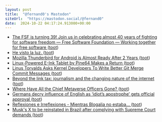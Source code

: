 ```yaml
---
layout: post
title:  "@fernand0's Mastodon"
siteUrl:  "https://mastodon.social/@fernand0"
date:  2024-10-22 04:17:24.913000+00:00
---
```

*  [The FSF is turning 39! Join us in celebrating almost 40 years of fighting for software freedom — Free Software Foundation — Working together for free software ](https://www.fsf.org/blogs/community/fsf-turns-3) ([toot](https://mastodon.social/@fernand0/113349141784948629))
*  [He visto la luz. ](https://avecesunafoto.wordpress.com/2024/10/21/he-visto-la-luz-29) ([toot](https://mastodon.social/@fernand0/113348475071365007))
*  [Mozilla Thunderbird for Android is Almost Ready After 2 Years ](https://news.itsfoss.com/thunderbird-for-android-beta) ([toot](https://mastodon.social/@fernand0/113348460853317083))
*  [Linux-Powered E-Ink Tablet by Pine64 Makes a Return ](https://www.omgubuntu.co.uk/2024/10/pinenote-linux-powered-e-ink-tablet-return) ([toot](https://mastodon.social/@fernand0/113346682351949486))
*  [Linus Torvalds Asks Kernel Developers To Write Better Git Merge Commit Messages ](https://www.phoronix.com/news/Linus-Better-Commit-Message) ([toot](https://mastodon.social/@fernand0/113346300167996650))
*  [Beyond the link tax: journalism and the changing nature of the internet ](https://www.halifaxexaminer.ca/beyond-the-link-tax-journalism-and-the-changing-nature-of-the-internet) ([toot](https://mastodon.social/@fernand0/113346104549231696))
*  [Where Have All the Chief Metaverse Officers Gone? ](https://www.wired.com/story/where-have-all-the-chief-metaverse-officers-gone) ([toot](https://mastodon.social/@fernand0/113345836151509893))
*  [Germans decry influence of English as ‘idiot’s apostrophe’ gets official approval ](https://www.theguardian.com/world/2024/oct/07/germany-influence-of-english-idiots-apostroph) ([toot](https://mastodon.social/@fernand0/113345183406515576))
*  [Reflexiones e Irreflexiones - Mientras Blogalia no estaba... ](http://fernand0.blogalia.com//historias/7889) ([toot](https://mastodon.social/@fernand0/113345011018677509))
*  [Musk&#39;s X to be reinstated in Brazil after complying with Supreme Court demands  ](https://www.npr.org/2024/10/08/nx-s1-5146510/brazil-x-twitter-court-reinstated-elon-musk) ([toot](https://mastodon.social/@fernand0/113344885957298568))
